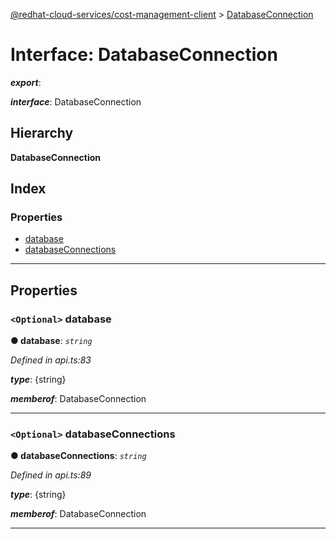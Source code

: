 [@redhat-cloud-services/cost-management-client](../README.md) > [DatabaseConnection](../interfaces/databaseconnection.md)

# Interface: DatabaseConnection

*__export__*: 

*__interface__*: DatabaseConnection

## Hierarchy

**DatabaseConnection**

## Index

### Properties

* [database](databaseconnection.md#database)
* [databaseConnections](databaseconnection.md#databaseconnections)

---

## Properties

<a id="database"></a>

### `<Optional>` database

**● database**: *`string`*

*Defined in api.ts:83*

*__type__*: {string}

*__memberof__*: DatabaseConnection

___
<a id="databaseconnections"></a>

### `<Optional>` databaseConnections

**● databaseConnections**: *`string`*

*Defined in api.ts:89*

*__type__*: {string}

*__memberof__*: DatabaseConnection

___

